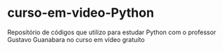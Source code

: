 # curso-em-video-Python
Repositório de códigos que utilizo para estudar Python com o professor Gustavo Guanabara no curso em vídeo gratuíto
